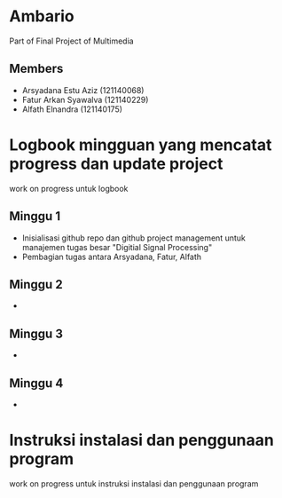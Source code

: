 # Ambario
Part of Final Project of Multimedia

## Members
- Arsyadana Estu Aziz (121140068)
- Fatur Arkan Syawalva (121140229) 
- Alfath Elnandra (121140175)

# Logbook mingguan yang mencatat progress dan update project
work on progress untuk logbook
## Minggu 1 
- Inisialisasi github repo dan github project management untuk manajemen tugas besar "Digitial Signal Processing"
- Pembagian tugas antara Arsyadana, Fatur, Alfath
## Minggu 2 
-
## Minggu 3 
- 
## Minggu 4
- 

# Instruksi instalasi dan penggunaan program
work on progress untuk instruksi instalasi dan penggunaan program
